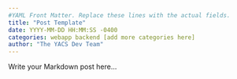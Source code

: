 ```yaml
---
#YAML Front Matter. Replace these lines with the actual fields.
title: "Post Template"
date: YYYY-MM-DD HH:MM:SS -0400
categories: webapp backend [add more categories here]
author: "The YACS Dev Team"
---
```


Write your Markdown post here...
